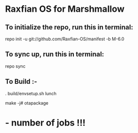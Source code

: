 # Raxfian OS for Marshmallow


To initialize the repo, run this in terminal:
-----------------------------------------------

repo init -u git://github.com/Raxfian-OS/manifest -b M-6.0

To sync up, run this in terminal:
----------------------------------

repo sync


To Build :- 
------------

. build/envsetup.sh
lunch
<choose Device>

make -j# otapackage

# - number of jobs !!!
